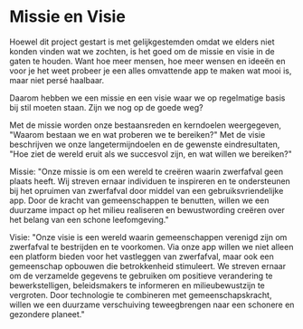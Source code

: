 # Missie en Visie

Hoewel dit project gestart is met gelijkgestemden omdat we elders niet konden vinden wat we zochten, is het goed om de missie en visie in de gaten te houden.
Want hoe meer mensen, hoe meer wensen en ideeën en voor je het weet probeer je een alles omvattende app te maken wat mooi is, maar niet persé haalbaar.

Daarom hebben we een missie en een visie waar we op regelmatige basis bij stil moeten staan. Zijn we nog op de goede weg?

Met de missie worden onze bestaansreden en kerndoelen weergegeven, "Waarom bestaan we en wat proberen we te bereiken?"
Met de visie beschrijven we onze langetermijndoelen en de gewenste eindresultaten, "Hoe ziet de wereld eruit als we succesvol zijn, en wat willen we bereiken?"

Missie:
"Onze missie is om een wereld te creëren waarin zwerfafval geen plaats heeft. Wij streven ernaar individuen te inspireren en te ondersteunen bij het opruimen van zwerfafval door middel van een gebruiksvriendelijke app. Door de kracht van gemeenschappen te benutten, willen we een duurzame impact op het milieu realiseren en bewustwording creëren over het belang van een schone leefomgeving."

Visie:
"Onze visie is een wereld waarin gemeenschappen verenigd zijn om zwerfafval te bestrijden en te voorkomen. Via onze app willen we niet alleen een platform bieden voor het vastleggen van zwerfafval, maar ook een gemeenschap opbouwen die betrokkenheid stimuleert. We streven ernaar om de verzamelde gegevens te gebruiken om positieve verandering te bewerkstelligen, beleidsmakers te informeren en milieubewustzijn te vergroten. Door technologie te combineren met gemeenschapskracht, willen we een duurzame verschuiving teweegbrengen naar een schonere en gezondere planeet."
